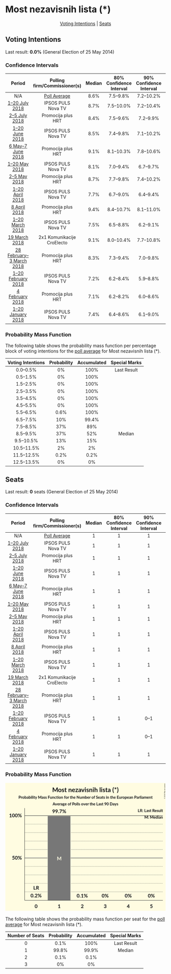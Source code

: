 # Most nezavisnih lista (*)

<p align="center"><a href="#voting-intentions">Voting Intentions</a> | <a href="#seats">Seats</a></p>

## Voting Intentions

Last result: **0.0%** (General Election of 25 May 2014)

### Confidence Intervals

| Period     | Polling firm/Commissioner(s) | Median | 80% Confidence Interval | 90% Confidence Interval | 95% Confidence Interval | 99% Confidence Interval |
|:----------:|:----------------:|:-----------:|:-----------------------:|:-----------------------:|:-----------------------:|:-----------------------:|
| N/A | [Poll Average](average.html) | 8.6% | 7.5–9.8% | 7.2–10.2% | 7.0–10.5% | 6.5–11.1% |
| [1–20 July 2018](2018-07-20-IPSOSPULS.html) | IPSOS PULS <br> Nova TV | 8.7% | 7.5–10.0% | 7.2–10.4% | 7.0–10.7% | 6.5–11.4% |
| [2–5 July 2018](2018-07-05-Promocijaplus.html) | Promocija plus <br> HRT | 8.4% | 7.5–9.6% | 7.2–9.9% | 7.0–10.2% | 6.5–10.8% |
| [1–20 June 2018](2018-06-20-IPSOSPULS.html) | IPSOS PULS <br> Nova TV | 8.5% | 7.4–9.8% | 7.1–10.2% | 6.8–10.5% | 6.3–11.2% |
| [6 May–7 June 2018](2018-06-07-Promocijaplus.html) | Promocija plus <br> HRT | 9.1% | 8.1–10.3% | 7.8–10.6% | 7.5–10.9% | 7.1–11.5% |
| [1–20 May 2018](2018-05-20-IPSOSPULS.html) | IPSOS PULS <br> Nova TV | 8.1% | 7.0–9.4% | 6.7–9.7% | 6.5–10.1% | 6.0–10.7% |
| [2–5 May 2018](2018-05-05-Promocijaplus.html) | Promocija plus <br> HRT | 8.7% | 7.7–9.8% | 7.4–10.2% | 7.2–10.5% | 6.7–11.1% |
| [1–20 April 2018](2018-04-20-IPSOSPULS.html) | IPSOS PULS <br> Nova TV | 7.7% | 6.7–9.0% | 6.4–9.4% | 6.2–9.7% | 5.7–10.3% |
| [8 April 2018](2018-04-08-Promocijaplus.html) | Promocija plus <br> HRT | 9.4% | 8.4–10.7% | 8.1–11.0% | 7.8–11.3% | 7.4–11.9% |
| [1–20 March 2018](2018-03-20-IPSOSPULS.html) | IPSOS PULS <br> Nova TV | 7.5% | 6.5–8.8% | 6.2–9.1% | 6.0–9.4% | 5.5–10.1% |
| [19 March 2018](2018-03-19-2x1Komunikacije.html) | 2x1 Komunikacije <br> CroElecto | 9.1% | 8.0–10.4% | 7.7–10.8% | 7.4–11.2% | 6.9–11.8% |
| [28 February–3 March 2018](2018-03-03-Promocijaplus.html) | Promocija plus <br> HRT | 8.3% | 7.3–9.4% | 7.0–9.8% | 6.8–10.1% | 6.4–10.7% |
| [1–20 February 2018](2018-02-20-IPSOSPULS.html) | IPSOS PULS <br> Nova TV | 7.2% | 6.2–8.4% | 5.9–8.8% | 5.7–9.1% | 5.2–9.7% |
| [4 February 2018](2018-02-04-Promocijaplus.html) | Promocija plus <br> HRT | 7.1% | 6.2–8.2% | 6.0–8.6% | 5.8–8.8% | 5.4–9.4% |
| [1–20 January 2018](2018-01-20-IPSOSPULS.html) | IPSOS PULS <br> Nova TV | 7.4% | 6.4–8.6% | 6.1–9.0% | 5.8–9.3% | 5.4–9.9% |

### Probability Mass Function

The following table shows the probability mass function per percentage block of voting intentions for the [poll average](average.html) for Most nezavisnih lista (*).

| Voting Intentions | Probability | Accumulated | Special Marks |
|:-----------------:|:-----------:|:-----------:|:-------------:|
| 0.0–0.5% | 0% | 100% | Last Result |
| 0.5–1.5% | 0% | 100% |  |
| 1.5–2.5% | 0% | 100% |  |
| 2.5–3.5% | 0% | 100% |  |
| 3.5–4.5% | 0% | 100% |  |
| 4.5–5.5% | 0% | 100% |  |
| 5.5–6.5% | 0.6% | 100% |  |
| 6.5–7.5% | 10% | 99.4% |  |
| 7.5–8.5% | 37% | 89% |  |
| 8.5–9.5% | 37% | 52% | Median |
| 9.5–10.5% | 13% | 15% |  |
| 10.5–11.5% | 2% | 2% |  |
| 11.5–12.5% | 0.2% | 0.2% |  |
| 12.5–13.5% | 0% | 0% |  |


## Seats

Last result: **0** seats (General Election of 25 May 2014)

### Confidence Intervals

| Period     | Polling firm/Commissioner(s) | Median | 80% Confidence Interval | 90% Confidence Interval | 95% Confidence Interval | 99% Confidence Interval |
|:----------:|:----------------:|:------:|:-----------------------:|:-----------------------:|:-----------------------:|:-----------------------:|
| N/A | [Poll Average](average.html) | 1 | 1 | 1 | 1 | 1 |
| [1–20 July 2018](2018-07-20-IPSOSPULS.html) | IPSOS PULS <br> Nova TV | 1 | 1 | 1 | 1 | 1 |
| [2–5 July 2018](2018-07-05-Promocijaplus.html) | Promocija plus <br> HRT | 1 | 1 | 1 | 1 | 1 |
| [1–20 June 2018](2018-06-20-IPSOSPULS.html) | IPSOS PULS <br> Nova TV | 1 | 1 | 1 | 1 | 1 |
| [6 May–7 June 2018](2018-06-07-Promocijaplus.html) | Promocija plus <br> HRT | 1 | 1 | 1 | 1 | 1 |
| [1–20 May 2018](2018-05-20-IPSOSPULS.html) | IPSOS PULS <br> Nova TV | 1 | 1 | 1 | 1 | 1 |
| [2–5 May 2018](2018-05-05-Promocijaplus.html) | Promocija plus <br> HRT | 1 | 1 | 1 | 1 | 1 |
| [1–20 April 2018](2018-04-20-IPSOSPULS.html) | IPSOS PULS <br> Nova TV | 1 | 1 | 1 | 1 | 0–1 |
| [8 April 2018](2018-04-08-Promocijaplus.html) | Promocija plus <br> HRT | 1 | 1 | 1 | 1 | 1 |
| [1–20 March 2018](2018-03-20-IPSOSPULS.html) | IPSOS PULS <br> Nova TV | 1 | 1 | 1 | 1 | 0–1 |
| [19 March 2018](2018-03-19-2x1Komunikacije.html) | 2x1 Komunikacije <br> CroElecto | 1 | 1 | 1 | 1 | 1 |
| [28 February–3 March 2018](2018-03-03-Promocijaplus.html) | Promocija plus <br> HRT | 1 | 1 | 1 | 1 | 1 |
| [1–20 February 2018](2018-02-20-IPSOSPULS.html) | IPSOS PULS <br> Nova TV | 1 | 1 | 0–1 | 0–1 | 0–1 |
| [4 February 2018](2018-02-04-Promocijaplus.html) | Promocija plus <br> HRT | 1 | 1 | 0–1 | 0–1 | 0–1 |
| [1–20 January 2018](2018-01-20-IPSOSPULS.html) | IPSOS PULS <br> Nova TV | 1 | 1 | 1 | 0–1 | 0–1 |

### Probability Mass Function

![Graph with seats probability mass function not yet produced](average-seats-pmf-mostnezavisnihlista.png "Seats Probability Mass Function")

The following table shows the probability mass function per seat for the [poll average](average.html) for Most nezavisnih lista (*).

| Number of Seats | Probability | Accumulated | Special Marks |
|:---------------:|:-----------:|:-----------:|:-------------:|
| 0 | 0.1% | 100% | Last Result |
| 1 | 99.8% | 99.9% | Median |
| 2 | 0.1% | 0.1% |  |
| 3 | 0% | 0% |  |


